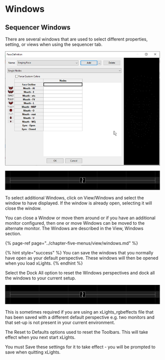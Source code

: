 # Windows

## Sequencer Windows

There are several windows that are used to select different properties, setting, or views when using the sequencer tab. 

![](../../.gitbook/assets/image%20%28709%29.png)

![](../../.gitbook/assets/image%20%28779%29.png)

To select additional Windows, click on View/Windows and select the window to have displayed.  If the window is already open, selecting it will close the window.

  
You can close a Window or move them around or if you have an additional monitor configured, then one or move Windows can be moved to the alternate monitor.  The Windows are described in the View, Windows section.

{% page-ref page="../chapter-five-menus/view/windows.md" %}

{% hint style="success" %}
You can save the windows that you normally have open as your default perspective.  These windows will then be opened when you load xLights.
{% endhint %}

Select the Dock All option to reset the Windows perspectives and dock all the windows to your current setup.

![](../../.gitbook/assets/image%20%28643%29.png)

This is sometimes required if you are using an xLights\_rgbeffects file that has been saved with a different default perspective e.g. two monitors and that set-up is not present in your current environment.

The Reset to Defaults options used to reset the Toolbars.  This will take effect when you next start xLights.

You must Save these settings for it to take effect - you will be prompted to save when quitting xLights.

